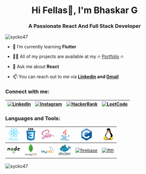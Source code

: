 <h1 align="center">Hi Fellas👋, I'm Bhaskar G</h1>
<h3 align="center">A Passionate React And Full Stack Developer</h3>

<p align="left"> <img src="https://komarev.com/ghpvc/?username=sycko47&label=Profile%20views&color=0e75b6&style=flat" alt="sycko47" /> </p>

- 🌱 I’m currently learning **Flutter**

- 👨‍💻 All of my projects are available at my 🔥 [Portfolio](https://portfolio-sycko47s-projects.vercel.app/) 🔥

- 💬 Ask me about **React**

- 📫 You can reach out to me via  **[Linkedin](https://linkedin.com/in/bhaskar-g-9808612a0) and <a href="mailto:bhaskarg2003@gmail.com">Gmail</a>**

<h3 align="left">Connect with me:</h3>

| [<img src="https://raw.githubusercontent.com/rahuldkjain/github-profile-readme-generator/master/src/images/icons/Social/linked-in-alt.svg" alt="LinkedIn" width="30" height="40">](https://linkedin.com/in/bhaskar-g-9808612a0) | [<img src="https://raw.githubusercontent.com/rahuldkjain/github-profile-readme-generator/master/src/images/icons/Social/instagram.svg" alt="Instagram" width="30" height="40">](https://instagram.com/bhaskarg2003) | [<img src="https://raw.githubusercontent.com/rahuldkjain/github-profile-readme-generator/master/src/images/icons/Social/hackerrank.svg" alt="HackerRank" width="30" height="40">](https://www.hackerrank.com/bhaskarg2003) | [<img src="https://raw.githubusercontent.com/rahuldkjain/github-profile-readme-generator/master/src/images/icons/Social/leet-code.svg" alt="LeetCode" width="30" height="40">](https://www.leetcode.com/bhaskarg2003) |
|---|---|---|---|


<h3 align="left">Languages and Tools:</h3>

| [<img src="https://raw.githubusercontent.com/devicons/devicon/master/icons/react/react-original-wordmark.svg" alt="react" width="40" height="40"/>](https://reactjs.org/) | [<img src="https://raw.githubusercontent.com/devicons/devicon/master/icons/css3/css3-original-wordmark.svg" alt="css3" width="40" height="40"/>](https://www.w3schools.com/css/) | [<img src="https://raw.githubusercontent.com/devicons/devicon/master/icons/sass/sass-original.svg" alt="sass" width="40" height="40"/>](https://sass-lang.com) | [<img src="https://raw.githubusercontent.com/devicons/devicon/master/icons/java/java-original.svg" alt="java" width="40" height="40"/>](https://www.java.com) | [<img src="https://raw.githubusercontent.com/devicons/devicon/master/icons/c/c-original.svg" alt="c" width="40" height="40"/>](https://www.cprogramming.com/) | [<img src="https://raw.githubusercontent.com/devicons/devicon/master/icons/linux/linux-original.svg" alt="linux" width="40" height="40"/>](https://www.linux.org/) |
|---|---|---|---|---|---|
| [<img src="https://raw.githubusercontent.com/devicons/devicon/master/icons/nodejs/nodejs-original-wordmark.svg" alt="nodejs" width="40" height="40"/>](https://nodejs.org) | [<img src="https://raw.githubusercontent.com/devicons/devicon/master/icons/mongodb/mongodb-original-wordmark.svg" alt="mongodb" width="40" height="40"/>](https://www.mongodb.com/) | [<img src="https://raw.githubusercontent.com/devicons/devicon/master/icons/mysql/mysql-original-wordmark.svg" alt="mysql" width="40" height="40"/>](https://www.mysql.com/) | [<img src="https://raw.githubusercontent.com/devicons/devicon/master/icons/docker/docker-original-wordmark.svg" alt="docker" width="40" height="40"/>](https://www.docker.com/) | [<img src="https://www.vectorlogo.zone/logos/firebase/firebase-icon.svg" alt="firebase" width="40" height="40"/>](https://firebase.google.com/) | [<img src="https://www.vectorlogo.zone/logos/ifttt/ifttt-ar21.svg" alt="ifttt" width="40" height="40"/>](https://ifttt.com/) |

<p><img align="center" src="https://github-readme-stats.vercel.app/api/top-langs?username=sycko47&show_icons=true&locale=en&layout=compact" alt="sycko47" /></p>

